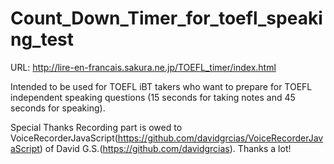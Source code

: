 # Count_Down_Timer_for_toefl_speaking_test
URL: http://lire-en-francais.sakura.ne.jp/TOEFL_timer/index.html

Intended to be used for TOEFL iBT takers who want to prepare for TOEFL independent speaking questions (15 seconds for taking notes and 45 seconds for speaking). 

Special Thanks
Recording part is owed to VoiceRecorderJavaScript(https://github.com/davidgrcias/VoiceRecorderJavaScript) of David G.S.(https://github.com/davidgrcias).
Thanks a lot!
